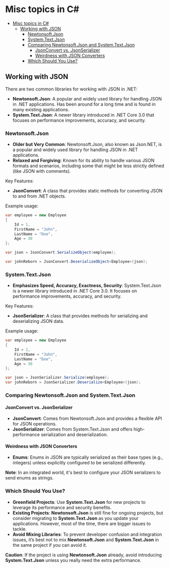 # Misc topics in C#

- [Misc topics in C#](#misc-topics-in-c)
  - [Working with JSON](#working-with-json)
    - [Newtonsoft.Json](#newtonsoftjson)
    - [System.Text.Json](#systemtextjson)
    - [Comparing Newtonsoft.Json and System.Text.Json](#comparing-newtonsoftjson-and-systemtextjson)
      - [JsonConvert vs. JsonSerializer](#jsonconvert-vs-jsonserializer)
      - [Weirdness with JSON Converters](#weirdness-with-json-converters)
    - [Which Should You Use?](#which-should-you-use)

## Working with JSON


There are two common libraries for working with JSON in .NET:

- **Newtonsoft.Json**: A popular and widely used library for handling JSON in .NET applications. Has been around for a long time and is found in many existing applications.
- **System.Text.Json**: A newer library introduced in .NET Core 3.0 that focuses on performance improvements, accuracy, and security.

### Newtonsoft.Json

- **Older but Very Common**: Newtonsoft.Json, also known as Json.NET, is a popular and widely used library for handling JSON in .NET applications.
- **Relaxed and Forgiving**: Known for its ability to handle various JSON formats and scenarios, including some that might be less strictly defined (like JSON with comments).

Key Features:
- **JsonConvert**: A class that provides static methods for converting JSON to and from .NET objects.

Example usage:

```csharp
var employee = new Employee
{
    Id = 1,
    FirstName = "John",
    LastName = "Doe",
    Age = 30
};

var json = JsonConvert.SerializeObject(employee);

var johnReborn = JsonConvert.DeserializeObject<Employee>(json);
```

### System.Text.Json

- **Emphasizes Speed, Accuracy, Exactness, Security**: System.Text.Json is a newer library introduced in .NET Core 3.0. It focuses on performance improvements, accuracy, and security.

Key Features:

- **JsonSerializer**: A class that provides methods for serializing and deserializing JSON data.

Example usage:

```csharp
var employee = new Employee
{
    Id = 1,
    FirstName = "John",
    LastName = "Doe",
    Age = 30
};

var json = JsonSerializer.Serialize(employee);
var johnReborn = JsonSerializer.Deserialize<Employee>(json);
```

### Comparing Newtonsoft.Json and System.Text.Json

#### JsonConvert vs. JsonSerializer

- **JsonConvert**: Comes from Newtonsoft.Json and provides a flexible API for JSON operations.
- **JsonSerializer**: Comes from System.Text.Json and offers high-performance serialization and deserialization.

#### Weirdness with JSON Converters

- **Enums**: Enums in JSON are typically serialized as their base types (e.g., integers) unless explicitly configured to be serialized differently.

**Note**: In an integrated world, it's best to configure your JSON serializers to send enums as strings.

### Which Should You Use?

- **Greenfield Projects**: Use **System.Text.Json** for new projects to leverage its performance and security benefits.
- **Existing Projects**: **Newtonsoft.Json** is still fine for ongoing projects, but consider migrating to **System.Text.Json** as you update your applications. However, most of the time, there are bigger issues to tackle.
- **Avoid Mixing Libraries**: To prevent developer confusion and integration issues, it’s best not to mix **Newtonsoft.Json** and **System.Text.Json** in the same project if you can avoid it.

**Caution**: If the project is using **Newtonsoft.Json** already, avoid introducing **System.Text.Json** unless you really need the extra performance.